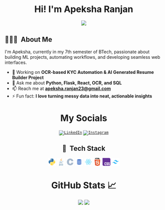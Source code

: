 <h1 align="center">Hi! I'm Apeksha Ranjan </h1>

<p align="center">
  <img height="auto" src="https://media.giphy.com/media/8QbwUh40Hl96yMgvOx/giphy.gif" />
</p>

<h2> 👩🏻‍💻 &nbsp;About Me</h2>
<p>I'm Apeksha, currently in my 7th semester of BTech, passionate about building ML projects, automating workflows, and developing seamless web interfaces.</p>

- 🔭 Working on **OCR-based KYC Automation & AI Generated Resume Builder Project**  
- 💬 Ask me about **Python, Flask, React, OCR, and SQL**  
- 📫 Reach me at **apeksha.ranjan23@gmail.com**  
- ⚡ Fun fact: **I love turning messy data into neat, actionable insights**  
 

<h1 align="center">My Socials</h1>
<p align="center">
  <code><a href="https://www.linkedin.com/in/apeksharanjan23/" target="_blank"><img height="25" src="https://raw.githubusercontent.com/rahuldkjain/github-profile-readme-generator/master/src/images/icons/Social/linked-in-alt.svg" alt="LinkedIn"></a></code>
  <code><a href="https://www.instagram.com/apeksharanjan" target="_blank"><img height="25" src="https://upload.wikimedia.org/wikipedia/commons/thumb/a/a5/Instagram_icon.png/2048px-Instagram_icon.png" alt="Instagram"></a></code>
</p>

<h2 align="center">🚀 &nbsp;Tech Stack</h2>
<p align="center">
  <code><img height="25" alt="python" src="https://raw.githubusercontent.com/github/explore/80688e429a7d4ef2fca1e82350fe8e3517d3494d/topics/python/python.png"></code>
  <code><img height="25" alt="java" src="https://raw.githubusercontent.com/github/explore/80688e429a7d4ef2fca1e82350fe8e3517d3494d/topics/java/java.png"></code>
  <code><img height="25" alt="c" src="https://raw.githubusercontent.com/github/explore/80688e429a7d4ef2fca1e82350fe8e3517d3494d/topics/c/c.png"></code>
  <code><img height="25" alt="sql" src="https://raw.githubusercontent.com/github/explore/80688e429a7d4ef2fca1e82350fe8e3517d3494d/topics/sql/sql.png"></code>
  <code><img height="25" alt="react" src="https://raw.githubusercontent.com/github/explore/80688e429a7d4ef2fca1e82350fe8e3517d3494d/topics/react/react.png"></code>
  <code><img height="25" alt="html" src="https://raw.githubusercontent.com/github/explore/80688e429a7d4ef2fca1e82350fe8e3517d3494d/topics/html/html.png"></code>
  <code><img height="25" alt="css" src="https://raw.githubusercontent.com/github/explore/80688e429a7d4ef2fca1e82350fe8e3517d3494d/topics/css/css.png"></code>
  <code><img height="25" alt="tailwind" src="https://raw.githubusercontent.com/github/explore/80688e429a7d4ef2fca1e82350fe8e3517d3494d/topics/tailwind/tailwind.png"></code>
</p>

<h1 align="center">GitHub Stats 📈</h1>
<p align="center">
  <img width="600" src="https://github-readme-stats.vercel.app/api?username=ApekshaRanjan1&show_icons=true&theme=neon&rank_icon=github" />
  <img width="350" src="https://github-readme-stats.vercel.app/api/top-langs/?username=ApekshaRanjan1&layout=compact&theme=neon" />
</p>

